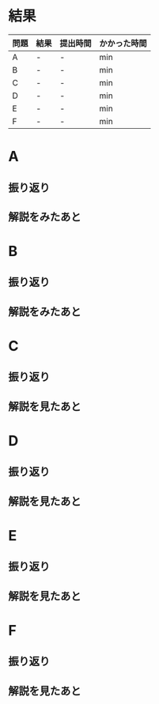 # 結果

| 問題 | 結果 | 提出時間            | かかった時間 |
|------|------|---------------------|--------------|
| A    | -    | -                   |   min        |
| B    | -    | -                   |    min       |
| C    | -    | -                   |    min       |
| D    | -    | -                   |    min       |
| E    | -    | -                   |    min       |
| F    | -    | -                   |    min       |

# A

## 振り返り

## 解説をみたあと

# B

## 振り返り

## 解説をみたあと

# C

## 振り返り

## 解説を見たあと

# D

## 振り返り

## 解説を見たあと

# E

## 振り返り

## 解説を見たあと

# F

## 振り返り

## 解説を見たあと
